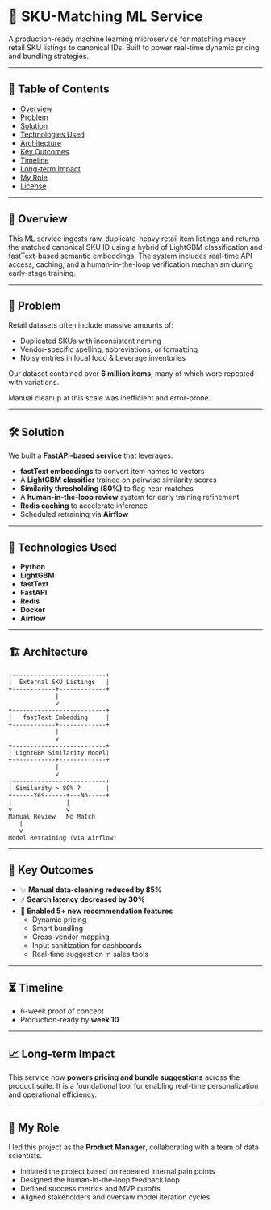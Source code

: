 # 🧠 SKU-Matching ML Service

A production-ready machine learning microservice for matching messy retail SKU listings to canonical IDs. Built to power real-time dynamic pricing and bundling strategies.

---

## 📑 Table of Contents
- [Overview](#overview)
- [Problem](#problem)
- [Solution](#solution)
- [Technologies Used](#technologies-used)
- [Architecture](#architecture)
- [Key Outcomes](#key-outcomes)
- [Timeline](#timeline)
- [Long-term Impact](#long-term-impact)
- [My Role](#my-role)
- [License](#license)

---

## 🧩 Overview

This ML service ingests raw, duplicate-heavy retail item listings and returns the matched canonical SKU ID using a hybrid of LightGBM classification and fastText-based semantic embeddings. The system includes real-time API access, caching, and a human-in-the-loop verification mechanism during early-stage training.

---

## 🐞 Problem

Retail datasets often include massive amounts of:
- Duplicated SKUs with inconsistent naming
- Vendor-specific spelling, abbreviations, or formatting
- Noisy entries in local food & beverage inventories

Our dataset contained over **6 million items**, many of which were repeated with variations.

Manual cleanup at this scale was inefficient and error-prone.

---

## 🛠️ Solution

We built a **FastAPI-based service** that leverages:
- **fastText embeddings** to convert item names to vectors
- A **LightGBM classifier** trained on pairwise similarity scores
- **Similarity thresholding (80%)** to flag near-matches
- A **human-in-the-loop review** system for early training refinement
- **Redis caching** to accelerate inference
- Scheduled retraining via **Airflow**

---

## 🧪 Technologies Used

- **Python**
- **LightGBM**
- **fastText**
- **FastAPI**
- **Redis**
- **Docker**
- **Airflow**

---

## 🏗️ Architecture

```text
+--------------------------+
|  External SKU Listings   |
+------------+-------------+
             |
             v
+--------------------------+
|   fastText Embedding     |
+------------+-------------+
             |
             v
+--------------------------+
| LightGBM Similarity Model|
+------------+-------------+
             |
             v
+--------------------------+
| Similarity > 80% ?       |
+------Yes------+---No-----+
|               |          
v               v
Manual Review   No Match
   |              
   v
Model Retraining (via Airflow)
```

---

## 🚀 Key Outcomes

- 💥 **Manual data-cleaning reduced by 85%**
- ⚡ **Search latency decreased by 30%**
- 🧠 **Enabled 5+ new recommendation features**
  - Dynamic pricing
  - Smart bundling
  - Cross-vendor mapping
  - Input sanitization for dashboards
  - Real-time suggestion in sales tools

---

## ⏳ Timeline

- 6-week proof of concept
- Production-ready by **week 10**

---

## 📈 Long-term Impact

This service now **powers pricing and bundle suggestions** across the product suite. It is a foundational tool for enabling real-time personalization and operational efficiency.

---

## 👤 My Role

I led this project as the **Product Manager**, collaborating with a team of data scientists.

- Initiated the project based on repeated internal pain points
- Designed the human-in-the-loop feedback loop
- Defined success metrics and MVP cutoffs
- Aligned stakeholders and oversaw model iteration cycles
